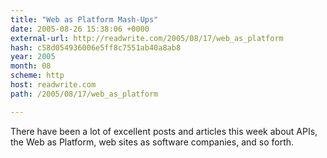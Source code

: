 ```yaml
---
title: "Web as Platform Mash-Ups"
date: 2005-08-26 15:38:06 +0000
external-url: http://readwrite.com/2005/08/17/web_as_platform
hash: c58d054936006e5ff8c7551ab40a8ab8
year: 2005
month: 08
scheme: http
host: readwrite.com
path: /2005/08/17/web_as_platform

---
```


There have been a lot of excellent posts and articles this week about APIs, the Web as Platform, web sites as software companies, and so forth.

